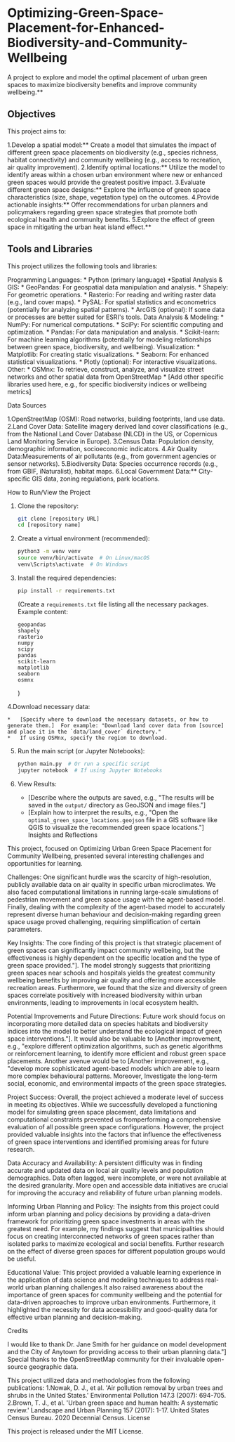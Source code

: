 # Optimizing-Green-Space-Placement-for-Enhanced-Biodiversity-and-Community-Wellbeing

A project to explore and model the optimal placement of urban green spaces to maximize biodiversity benefits and improve community wellbeing.**

## Objectives

This project aims to:

1.Develop a spatial model:**  Create a model that simulates the impact of different green space placements on biodiversity (e.g., species richness, habitat connectivity) and community wellbeing (e.g., access to recreation, air quality improvement).
2.Identify optimal locations:** Utilize the model to identify areas within a chosen urban environment where new or enhanced green spaces would provide the greatest positive impact.
3.Evaluate different green space designs:**  Explore the influence of green space characteristics (size, shape, vegetation type) on the outcomes.
4.Provide actionable insights:**  Offer recommendations for urban planners and policymakers regarding green space strategies that promote both ecological health and community benefits.
5.Explore the effect of green space in mitigating the urban heat island effect.**

## Tools and Libraries

This project utilizes the following tools and libraries:

Programming Languages:
    *   Python (primary language)
   *Spatial Analysis & GIS:
    *   GeoPandas:  For geospatial data manipulation and analysis.
    *   Shapely:  For geometric operations.
    *   Rasterio:  For reading and writing raster data (e.g., land cover maps).
    *   PySAL:  For spatial statistics and econometrics (potentially for analyzing spatial patterns).
    *   ArcGIS (optional): If some data or processes are better suited for ESRI's tools.
Data Analysis & Modeling:
    *   NumPy: For numerical computations.
    *   SciPy: For scientific computing and optimization.
    *   Pandas:  For data manipulation and analysis.
    *   Scikit-learn: For machine learning algorithms (potentially for modeling relationships between green space, biodiversity, and wellbeing).
Visualization:
    *   Matplotlib: For creating static visualizations.
    *   Seaborn:  For enhanced statistical visualizations.
    *   Plotly (optional):  For interactive visualizations.
Other:
    *   OSMnx: To retrieve, construct, analyze, and visualize street networks and other spatial data from OpenStreetMap
    *   [Add other specific libraries used here, e.g., for specific biodiversity indices or wellbeing metrics]

 Data Sources

1.OpenStreetMap (OSM):  Road networks, building footprints, land use data.
2.Land Cover Data: Satellite imagery derived land cover classifications (e.g., from the National Land Cover Database (NLCD) in the US, or Copernicus Land Monitoring Service in Europe).
3.Census Data: Population density, demographic information, socioeconomic indicators.
4.Air Quality Data:Measurements of air pollutants (e.g., from government agencies or sensor networks).
5.Biodiversity Data: Species occurrence records (e.g., from GBIF, iNaturalist), habitat maps.
6.Local Government Data:** City-specific GIS data, zoning regulations, park locations.

How to Run/View the Project

1. Clone the repository:

    ```bash
    git clone [repository URL]
    cd [repository name]
    ```

2.  Create a virtual environment (recommended):

    ```bash
    python3 -m venv venv
    source venv/bin/activate  # On Linux/macOS
    venv\Scripts\activate  # On Windows
    ```

3.  Install the required dependencies:

    ```bash
    pip install -r requirements.txt
    ```
    (Create a `requirements.txt` file listing all the necessary packages.  Example content:
    ```
    geopandas
    shapely
    rasterio
    numpy
    scipy
    pandas
    scikit-learn
    matplotlib
    seaborn
    osmnx
    ```
    )

4.Download necessary data:

    *   [Specify where to download the necessary datasets, or how to generate them.]  For example: "Download land cover data from [source] and place it in the `data/land_cover` directory."
    *   If using OSMnx, specify the region to download.

5. Run the main script (or Jupyter Notebooks):

    ```bash
    python main.py  # Or run a specific script
    jupyter notebook  # If using Jupyter Notebooks
    ```

6.  View Results:

    *  [Describe where the outputs are saved, e.g., "The results will be saved in the `output/` directory as GeoJSON and image files."]
    *   [Explain how to interpret the results, e.g., "Open the `optimal_green_space_locations.geojson` file in a GIS software like QGIS to visualize the recommended green space locations."]
 Insights and Reflections

This project, focused on Optimizing Urban Green Space Placement for Community Wellbeing, presented several interesting challenges and opportunities for learning.

Challenges: One significant hurdle was the scarcity of high-resolution, publicly available data on air quality in specific urban microclimates. We also faced computational limitations in running large-scale simulations of pedestrian movement and green space usage with the agent-based model. Finally, dealing with the complexity of the agent-based model to accurately represent diverse human behaviour and decision-making regarding green space usage proved challenging, requiring simplification of certain parameters.

Key Insights: The core finding of this project is that strategic placement of green spaces can significantly impact community wellbeing, but the effectiveness is highly dependent on the specific location and the type of green space provided."]. The model strongly suggests that prioritizing green spaces near schools and hospitals yields the greatest community wellbeing benefits by improving air quality and offering more accessible recreation areas. Furthermore, we found that the size and diversity of green spaces correlate positively with increased biodiversity within urban environments, leading to improvements in local ecosystem health.

Potential Improvements and Future Directions: Future work should focus on incorporating more detailed data on species habitats and biodiversity indices into the model to better understand the ecological impact of green space interventions."]. It would also be valuable to [Another improvement, e.g., "explore different optimization algorithms, such as genetic algorithms or reinforcement learning, to identify more efficient and robust green space placements. Another avenue would be to [Another improvement, e.g., "develop more sophisticated agent-based models which are able to learn more complex behavioural patterns. Moreover, Investigate the long-term social, economic, and environmental impacts of the green space strategies.

Project Success: Overall, the project achieved a moderate level of success in meeting its objectives. While we successfully developed a functioning model for simulating green space placement, data limitations and computational constraints prevented us fromperforming a comprehensive evaluation of all possible green space configurations. However, the project provided valuable insights into the factors that influence the effectiveness of green space interventions and identified promising areas for future research.

Data Accuracy and Availability: A persistent difficulty was in finding accurate and updated data on local air quality levels and population demographics. Data often lagged, were incomplete, or were not available at the desired granularity. More open and accessible data initiatives are crucial for improving the accuracy and reliability of future urban planning models. 

Informing Urban Planning and Policy: The insights from this project could inform urban planning and policy decisions by providing a data-driven framework for prioritizing green space investments in areas with the greatest need. For example, my findings suggest that municipalities should focus on creating interconnected networks of green spaces rather than isolated parks to maximize ecological and social benefits. Further research on the effect of diverse green spaces for different population groups would be useful.

Educational Value: This project provided a valuable learning experience in the application of data science and modeling techniques to address real-world urban planning challenges.It also raised awareness about the importance of green spaces for community wellbeing and the potential for data-driven approaches to improve urban environments. Furthermore, it highlighted the necessity for data accessibility and good-quality data for effective urban planning and decision-making.

Credits

I would like to thank Dr. Jane Smith for her guidance on model development and the City of Anytown for providing access to their urban planning data."] Special thanks to the OpenStreetMap community for their invaluable open-source geographic data.

This project utilized data and methodologies from the following publications:
1.Nowak, D. J., et al. 'Air pollution removal by urban trees and shrubs in the United States.' Environmental Pollution 147.3 (2007): 694-705.
2.Brown, T. J., et al. 'Urban green space and human health: A systematic review.' Landscape and Urban Planning 157 (2017): 1-17.
United States Census Bureau. 2020 Decennial Census.
License

This project is released under the MIT License.
